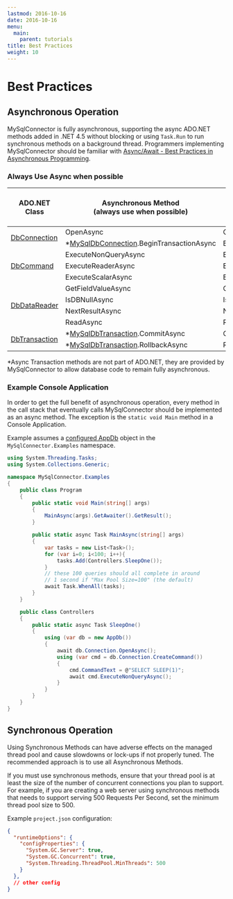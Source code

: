 ```yaml
---
lastmod: 2016-10-16
date: 2016-10-16
menu:
  main:
    parent: tutorials
title: Best Practices
weight: 10
---
```


Best Practices
=============

## Asynchronous Operation

MySqlConnector is fully asynchronous, supporting the async ADO.NET methods added in .NET 4.5 without blocking
or using `Task.Run` to run synchronous methods on a background thread.  Programmers implementing MySqlConnector
should be familiar with [Async/Await - Best Practices in Asynchronous Programming](https://msdn.microsoft.com/en-us/magazine/jj991977.aspx).

### Always Use Async when possible

<table class="table table-bordered table-head-centered" style="max-width: 650px">
  <thead>
    <th style="width:30%">ADO.NET Class</th>
    <th class="success" style="width:40%">Asynchronous Method<br />(always use when possible)</th>
    <th class="warning" style="width:30%">Synchronous Method<br />(avoid when possible)</th>
  </thead>
  <tr>
    <td rowspan="2" style="vertical-align:middle">
      <a href="https://docs.microsoft.com/en-us/dotnet/core/api/system.data.common.dbconnection">DbConnection</a>
    </td>
    <td>OpenAsync</td>
    <td>Open</td>
  </tr>
  <tr>
    <td>
      <span class="text-danger">*</span><a href="api/mysql-db-connection">MySqlDbConnection</a>.BeginTransactionAsync
    </td>
    <td>BeginTransaction</td>
  </tr>
  <tr>
    <td rowspan="3" style="vertical-align:middle">
      <a href="https://docs.microsoft.com/en-us/dotnet/core/api/system.data.common.dbcommand">DbCommand</a>
    </td>
    <td>ExecuteNonQueryAsync</td>
    <td>ExecuteNonQuery</td>
  </tr>
  <tr>
    <td>ExecuteReaderAsync</td>
    <td>ExecuteReader</td>
  </tr>
  <tr>
    <td>ExecuteScalarAsync</td>
    <td>ExecuteScalar</td>
  </tr>
  <tr>
    <td rowspan="4" style="vertical-align:middle">
      <a href="https://docs.microsoft.com/en-us/dotnet/core/api/system.data.common.dbdatareader">DbDataReader</a>
    </td>
    <td>GetFieldValueAsync</td>
    <td>GetFieldValue</td>
  </tr>
  <tr>
    <td>IsDBNullAsync</td>
    <td>IsDBNull</td>
  </tr>
  <tr>
    <td>NextResultAsync</td>
    <td>NextResult</td>
  </tr>
  <tr>
    <td>ReadAsync</td>
    <td>Read</td>
  </tr>
  <tr>
    <td rowspan="2" style="vertical-align:middle">
      <a href="https://docs.microsoft.com/en-us/dotnet/core/api/system.data.common.dbtransaction">DbTransaction</a>
    </td>
    <td>
      <span class="text-danger">*</span><a href="api/mysql-db-transaction">MySqlDbTransaction</a>.CommitAsync
    </td>
    <td>Commit</td>
  </tr>
  <tr>
    <td>
      <span class="text-danger">*</span><a href="api/mysql-db-transaction">MySqlDbTransaction</a>.RollbackAsync
    </td>
    <td>Rollback</td>
  </tr>
</table>

<span class="text-danger">*</span>Async Transaction methods are not part of ADO.NET, they are provided by
MySqlConnector to allow database code to remain fully asynchronous.

### Example Console Application

In order to get the full benefit of asynchronous operation, every method in the call stack that eventually calls
MySqlConnector should be implemented as an async method.  The exception is the `static void Main` method in a Console Application.

Example assumes a [configured AppDb](overview/configuration) object in the `MySqlConnector.Examples` namespace.

```csharp
using System.Threading.Tasks;
using System.Collections.Generic;

namespace MySqlConnector.Examples
{
    public class Program
    {
        public static void Main(string[] args)
        {
            MainAsync(args).GetAwaiter().GetResult();
        }

        public static async Task MainAsync(string[] args)
        {
            var tasks = new List<Task>();
            for (var i=0; i<100; i++){
                tasks.Add(Controllers.SleepOne());
            }
            // these 100 queries should all complete in around
            // 1 second if "Max Pool Size=100" (the default)
            await Task.WhenAll(tasks);
        }
    }

    public class Controllers
    {
        public static async Task SleepOne()
        {
            using (var db = new AppDb())
            {
                await db.Connection.OpenAsync();
                using (var cmd = db.Connection.CreateCommand())
                {
                    cmd.CommandText = @"SELECT SLEEP(1)";
                    await cmd.ExecuteNonQueryAsync();
                }
            }
        }
    }
}
```


## Synchronous Operation

<div class="alert alert-warning">
  Using Synchronous Methods can have adverse effects on the managed thread pool and cause slowdowns or lock-ups
  if not properly tuned.  The recommended approach is to use all Asynchronous Methods.
</div>

If you must use synchronous methods, ensure that your thread pool is at least the size of the number of
concurrent connections you plan to support.  For example, if you are creating a web server using
synchronous methods that needs to support serving 500 Requests Per Second, set the minimum thread
pool size to 500.

Example `project.json` configuration:

```json
{
  "runtimeOptions": {
    "configProperties": {
      "System.GC.Server": true,
      "System.GC.Concurrent": true,
      "System.Threading.ThreadPool.MinThreads": 500
    }
  },
  // other config
}
```
